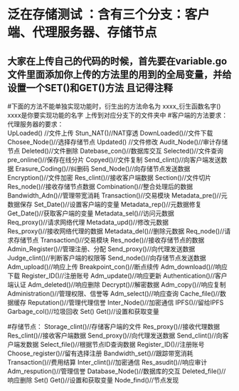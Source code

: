 泛在存储测试 ：含有三个分支：客户端、代理服务器、存储节点 
======
大家在上传自己的代码的时候，首先要在variable.go文件里面添加你上传的方法里的用到的全局变量，并给设置一个SET()和GET()方法  且记得注释
------
#下面的方法不能单独实现功能时，衍生出的方法命名为   xxxx_衍生函数名字()  xxxx是你要实现功能的名字  上传到对应分支下的文件夹中
#客户端的方法要求：                             代理服务器的要求：             
UpLoaded() //文件上传                         Stun_NAT()//NAT穿透
DownLoaded()//文件下载                        Chosee_Node()//选择存储节点
Updated() //文件修改                          Audit_Node()//审计存储节点
Deleted()//文件删除                           Datebase_con()//数据库交互
Selected()//文件查询                          pre_online()//保存在线分片
Copyed()//文件复制                            Send_clint()//向客户端发送数据
Erasure_Coding()//纠删码                      Send_Node()//向存储节点发送数据
Encryption()//文件加密                        Res_clint()//接收客户端数据
Section()//文件切片                           Res_node()//接收存储节点数据
Combination()//整合处理后的数据                Bandwidth_Adn()//管理带宽消耗
Transaction()//交易模块                        Metadata_pre()//元数据保存
Set_Date()//设置客户端的变量                   Metadata_rep()//元数据修复    
Get_Date()//获取客户端的变量                   Metadata_sel()//访问元数据  
Req_proxy()//请求网络代理                      Metadata_upd()//修改元数据     
Res_proxy()//接收网络代理的数据                Metadata_del()//删除元数据 
Req_node()//请求存储节点                       Transaction()//交易模块
Res_node()//接收存储节点的数据                 Admin_Register()//管理注册、分配
Send_proxy()//向代理发送数据                  Judge_clint()//判断客户端的权限等
Send_node()//向存储节点发送数据                Adm_upload()//响应上传
Breakpoint_con()//断点续传                    Adm_download()//响应下载
Register_ID()//注册账号                       Adm_update()//响应更新
Authentication()//客户端认证                  Adm_deleted()//响应删除
Decrypt()//解密数据                           Adm_copy()//响应复制
Administration()//管理权限、信誉等             Adm_select()//响应查询
Cache_file()//数据缓存                        Reputation()//管理代理信誉
Inter_Node()//加密通信                        IPFS()//留给IPFS 
                                             Garbage_col()//垃圾回收
                                             Set() Get()//设置和获取变量
                                            
#存储节点：
Storage_clint()//存储客户端的文件
Res_proxy()//接收代理数据
Res_clint()//接收客户端数据
Send_proxy()//向代理发送数据
Send_clint()//向客户端发数据
Select_file()//根据节点ID查询数据
Register_ID()//注册账号
Choose_register()//留有选择注册
Bandwidth_set()//跟踪带宽消耗
Transaction()//费用结算
Inter_clint()//加密通信
Res_asudit()//响应审计
Adm_respution()//管理信誉
Database_Node()//数据库的交互
Deleted_file()//响应删除
Set() Get()//设置和获取变量
Node_find()//节点发现









